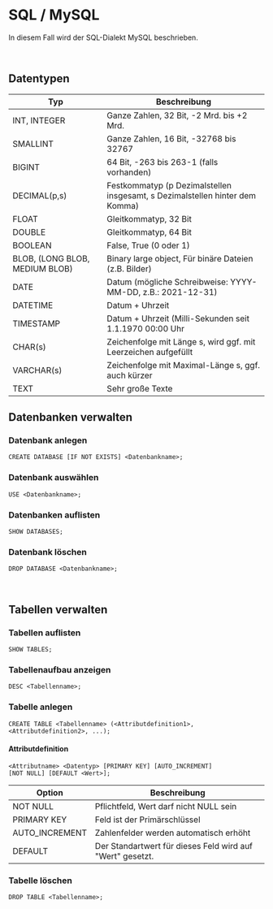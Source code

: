 # SQL / MySQL
In diesem Fall wird der SQL-Dialekt MySQL beschrieben.

<br>

## Datentypen

|Typ|Beschreibung|
|---|------------|
|INT, INTEGER|Ganze Zahlen, 32 Bit, -2 Mrd. bis +2 Mrd.|
|SMALLINT|Ganze Zahlen, 16 Bit, -32768 bis 32767|
|BIGINT|64 Bit, -263 bis 263-1 (falls vorhanden)|
|DECIMAL(p,s)|Festkommatyp (p Dezimalstellen insgesamt, s Dezimalstellen hinter dem Komma)|
|FLOAT|Gleitkommatyp, 32 Bit|
|DOUBLE|Gleitkommatyp, 64 Bit|
|BOOLEAN|False, True (0 oder 1)|
|BLOB, (LONG BLOB, MEDIUM BLOB)|Binary large object, Für binäre Dateien (z.B. Bilder)|
|DATE|Datum (mögliche Schreibweise: YYYY-MM-DD, z.B.: 2021-12-31)|
|DATETIME|Datum + Uhrzeit|
|TIMESTAMP|Datum + Uhrzeit (Milli-Sekunden seit 1.1.1970 00:00 Uhr|
|CHAR(s)|Zeichenfolge mit Länge s, wird ggf. mit Leerzeichen aufgefüllt|
|VARCHAR(s)|Zeichenfolge mit Maximal-Länge s, ggf. auch kürzer|
|TEXT|Sehr große Texte|


## Datenbanken verwalten
### Datenbank anlegen
    CREATE DATABASE [IF NOT EXISTS] <Datenbankname>;

### Datenbank auswählen
    USE <Datenbankname>;

### Datenbanken auflisten
    SHOW DATABASES;

### Datenbank löschen
    DROP DATABASE <Datenbankname>;

<br>

## Tabellen verwalten
### Tabellen auflisten
    SHOW TABLES;

### Tabellenaufbau anzeigen
    DESC <Tabellenname>;

### Tabelle anlegen
    CREATE TABLE <Tabellenname> (<Attributdefinition1>, <Attributdefinition2>, ...);
#### Attributdefinition
    <Attributname> <Datentyp> [PRIMARY KEY] [AUTO_INCREMENT] 
	[NOT NULL] [DEFAULT <Wert>];

|Option|Beschreibung|
|------|------------|
|NOT NULL|Pflichtfeld, Wert darf nicht NULL sein|
|PRIMARY KEY|Feld ist der Primärschlüssel|
|AUTO_INCREMENT|Zahlenfelder werden automatisch erhöht|
|DEFAULT|Der Standartwert für dieses Feld wird auf "Wert" gesetzt.|

### Tabelle löschen
    DROP TABLE <Tabellenname>;
